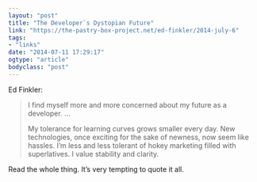 ```yaml
---
layout: "post"
title: "The Developer`s Dystopian Future"
link: "https://the-pastry-box-project.net/ed-finkler/2014-july-6"
tags: 
- "links"
date: "2014-07-11 17:29:17"
ogtype: "article"
bodyclass: "post"
---
```


Ed Finkler:

> I find myself more and more concerned about my future as a developer. …
> 
>  My tolerance for learning curves grows smaller every day. New technologies, once exciting for the sake of newness, now seem like hassles. I’m less and less tolerant of hokey marketing filled with superlatives. I value stability and clarity.

Read the whole thing. It’s very tempting to quote it all.